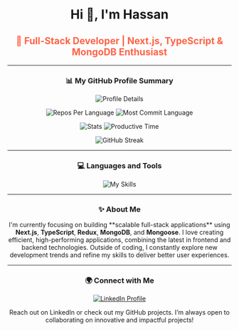 <h1 align="center">Hi 👋, I'm Hassan</h1>
<h2 align="center" style="color: #FF6347">🚀 Full-Stack Developer | Next.js, TypeScript & MongoDB Enthusiast</h2>

---

<h3 align="center">📊 My GitHub Profile Summary</h3>
<p align="center">
    <img src="https://github-profile-summary-cards.vercel.app/api/cards/profile-details?username=devalienbrain&theme=2077" alt="Profile Details" />
</p>
<p align="center">
    <img src="https://github-profile-summary-cards.vercel.app/api/cards/repos-per-language?username=devalienbrain&theme=2077" alt="Repos Per Language" />
    <img src="http://github-profile-summary-cards.vercel.app/api/cards/most-commit-language?username=devalienbrain&theme=2077" alt="Most Commit Language" />
</p>
<p align="center">
    <img src="http://github-profile-summary-cards.vercel.app/api/cards/stats?username=devalienbrain&theme=2077" alt="Stats" />
    <img src="http://github-profile-summary-cards.vercel.app/api/cards/productive-time?username=devalienbrain&theme=2077" alt="Productive Time" />
</p>
<p align="center">
    <img src="https://github-readme-streak-stats.herokuapp.com?user=devalienbrain&theme=2077" alt="GitHub Streak">
</p>

---

<h3 align="center">💻 Languages and Tools</h3>
<p align="center">
    <img src="https://skillicons.dev/icons?i=nextjs,typescript,mongodb,redux,nodejs,express,react,tailwind,vercel&theme=dark" alt="My Skills" />
</p>

---

<h3 align="center">✨ About Me</h3>
<p align="center">
    I'm currently focusing on building **scalable full-stack applications** using <strong>Next.js</strong>, <strong>TypeScript</strong>, <strong>Redux</strong>, <strong>MongoDB</strong>, and <strong>Mongoose</strong>. I love creating efficient, high-performing applications, combining the latest in frontend and backend technologies. Outside of coding, I constantly explore new development trends and refine my skills to deliver better user experiences.
</p>

---

<h3 align="center">🌍 Connect with Me</h3>
<p align="center">
    <a href="https://bd.linkedin.com/in/md-sabbir-hassan-murad?trk=profile-badge" target="_blank">
        <img src="https://img.shields.io/badge/LinkedIn-0077B5?style=for-the-badge&logo=linkedin&logoColor=white" alt="LinkedIn Profile">
    </a>
   
</p>
<p align="center">
    Reach out on LinkedIn or check out my GitHub projects. I’m always open to collaborating on innovative and impactful projects!
</p>
